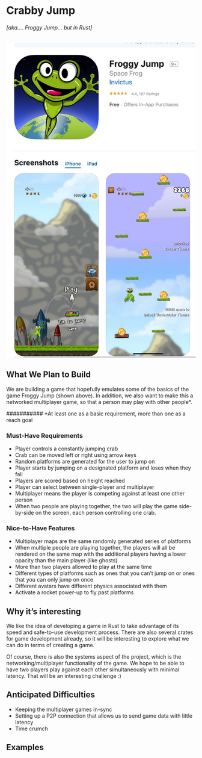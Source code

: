 # Crabby Jump
###### [aka…. Froggy Jump… but in Rust]

<img src="https://github.com/bmallon99/panic-at-the-rust-code/blob/master/froggy_jump.jpg" style="height: 200; width: auto;"/>

## What We Plan to Build

We are building a game that hopefully emulates some of the basics of the game Froggy Jump (shown above). In addition, we also want to make this a networked multiplayer game, so that a person may play with other people*. 

########### *At least one as a basic requirement, more than one as a reach goal

### Must-Have Requirements
* Player controls a constantly jumping crab
* Crab can be moved left or right using arrow keys
* Random platforms are generated for the user to jump on
* Player starts by jumping on a designated platform and loses when they fall
* Players are scored based on height reached
* Player can select between single-player and multiplayer
* Multiplayer means the player is competing against at least one other person
* When two people are playing together, the two will play the game side-by-side on the screen, each person controlling one crab. 

### Nice-to-Have Features

* Multiplayer maps are the same randomly generated series of platforms 
* When multiple people are playing together, the players will all be rendered on the same map with the additional players having a lower opacity than the main player (like ghosts)
* More than two players allowed to play at the same time
* Different types of platforms such as ones that you can’t jump on or ones that you can only jump on once
* Different avatars have different physics associated with them
* Activate a rocket power-up to fly past platforms

## Why it’s interesting

We like the idea of developing a game in Rust to take advantage of its speed and safe-to-use development process. There are also several crates for game development already, so it will be interesting to explore what we can do in terms of creating a game.

Of course, there is also the systems aspect of the project, which is the networking/multiplayer functionality of the game. We hope to be able to have two players play against each other simultaneously with minimal latency. That will be an interesting challenge :)

## Anticipated Difficulties
* Keeping the multiplayer games in-sync
* Setting up a P2P connection that allows us to send game data with little latency
* Time crumch


## Examples



